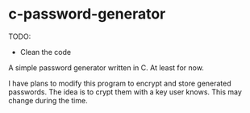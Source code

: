 # c-password-generator
TODO:
- Clean the code

A simple password generator written in C. At least for now.


I have plans to modify this program to encrypt and store generated passwords.
The idea is to crypt them with a key user knows. This may change during the time.
